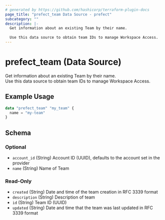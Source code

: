 ```yaml
---
# generated by https://github.com/hashicorp/terraform-plugin-docs
page_title: "prefect_team Data Source - prefect"
subcategory: ""
description: |-
  Get information about an existing Team by their name.
  
  Use this data source to obtain team IDs to manage Workspace Access.
---
```


# prefect_team (Data Source)

Get information about an existing Team by their name.
<br>
Use this data source to obtain team IDs to manage Workspace Access.

## Example Usage

```terraform
data "prefect_team" "my_team" {
  name = "my-team"
}
```

<!-- schema generated by tfplugindocs -->
## Schema

### Optional

- `account_id` (String) Account ID (UUID), defaults to the account set in the provider
- `name` (String) Name of Team

### Read-Only

- `created` (String) Date and time of the team creation in RFC 3339 format
- `description` (String) Description of team
- `id` (String) Team ID (UUID)
- `updated` (String) Date and time that the team was last updated in RFC 3339 format
